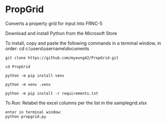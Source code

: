 # PropGrid
Converts a property grid for input into FRNC-5

Download and install Python from the Microsoft Store

To install, copy and paste the following commands in a terminal window, in order:
    cd c:\users\username\documents

    git clone https://github.com/myoung42/PropGrid.git

    cd PropGrid

    python -m pip install venv

    python -m venv .venv

    python -m pip install -r requirements.txt

To Run:
    Relabel the excel columns per the list in the samplegrid.xlsx
    
    enter in terminal window:
    python propgrid.py